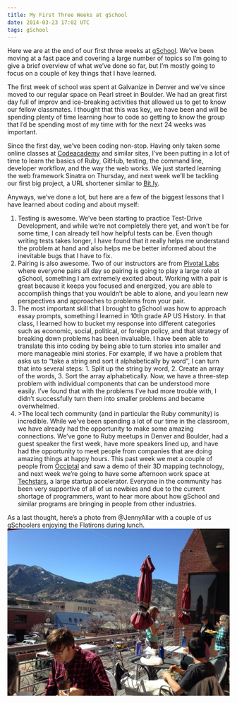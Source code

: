 ```yaml
---
title: My First Three Weeks at gSchool
date: 2014-03-23 17:02 UTC
tags: gSchool
---
```


Here we are at the end of our first three weeks at <a href = "gschool.it">gSchool</a>. We’ve been moving at a fast pace and covering a large number of topics so I’m going to give a brief overview of what we’ve done so far, but I’m mostly going to focus on a couple of key things that I have learned.

The first week of school was spent at Galvanize in Denver and we’ve since moved to our regular space on Pearl street in Boulder. We had an great first day full of improv and ice-breaking activities that allowed us to get to know our fellow classmates. I thought that this was key, we have been and will be spending plenty of time learning how to code so getting to know the group that I’d be spending most of my time with for the next 24 weeks was important.

Since the first day, we’ve been coding non-stop. Having only taken some online classes at <a href = "http://www.codecademy.com">Codeacademy</a> and similar sites, I’ve been putting in a lot of time to learn the basics of Ruby, GitHub, testing, the command line, developer workflow, and the way the web works. We just started learning the web framework Sinatra on Thursday, and next week we’ll be tackling our first big project, a URL shortener similar to <a href = "bitly.com">Bit.ly</a>.

Anyways, we’ve done a lot, but here are a few of the biggest lessons that I have learned about coding and about myself:

<ol>

  <li>Testing is awesome. We’ve been starting to practice Test-Drive Development, and while we’re not completely there yet, and won’t be for some time, I can already tell how helpful tests can be. Even though writing tests takes longer, I have found that it really helps me understand the problem at hand and also helps me be better informed about the inevitable bugs that I have to fix.</li>

  <li>Pairing is also awesome. Two of our instructors are from <a href = "http://pivotallabs.com/">Pivotal Labs</a> where everyone pairs all day so pairing is going to play a large role at gSchool, something I am extremely excited about. Working with a pair is great because it keeps you focused and energized, you are able to accomplish things that you wouldn’t be able to alone, and you learn new perspectives and approaches to problems from your pair.</li>

  <li>The most important skill that I brought to gSchool was how to approach essay prompts, something I learned in 10th grade AP US History. In that class, I learned how to bucket my response into different categories such as economic, social, political, or foreign policy, and that strategy of breaking down problems has been invaluable. I have been able to translate this into coding by being able to turn stories into smaller and more manageable mini stories. For example, if we have a problem that asks us to “take a string and sort it alphabetically by word”, I can turn that into several steps: 1. Split up the string by word, 2. Create an array of the words, 3. Sort the array alphabetically. Now, we have a three-step problem with individual components that can be understood more easily. I’ve found that with the problems I’ve had more trouble with, I didn’t successfully turn them into smaller problems and became overwhelmed.</li>

  <li>>The local tech community (and in particular the Ruby community) is incredible. While we’ve been spending a lot of our time in the classroom, we have already had the opportunity to make some amazing connections. We’ve gone to Ruby meetups in Denver and Boulder, had a guest speaker the first week, have more speakers lined up, and have had the opportunity to meet people from companies that are doing amazing things at happy hours. This past week we met a couple of people from <a href = "occipital.com">Occiptal</a> and saw a demo of their 3D mapping technology, and next week we’re going to have some afternoon work space at <a href = "techstars.com">Techstars</a>, a large startup accelerator. Everyone in the community has been very supportive of all of us newbies and due to the current shortage of programmers, want to hear more about how gSchool and similar programs are bringing in people from other industries.</li>

</ol>

As a last thought, here’s a photo from @JennyAllar with a couple of us gSchoolers enjoying the Flatirons during lunch.
<img src = "./source/images/2_lunch_on_balcony.jpg" alt = "gSchoolers enjoying lunch in Boulder">